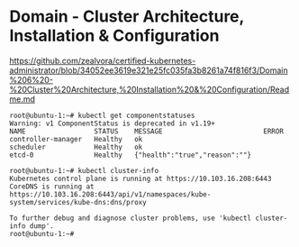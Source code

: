 # Domain - Cluster Architecture, Installation & Configuration


https://github.com/zealvora/certified-kubernetes-administrator/blob/34052ee3619e321e25fc035fa3b8261a74f816f3/Domain%206%20-%20Cluster%20Architecture,%20Installation%20&%20Configuration/Readme.md

```
root@ubuntu-1:~# kubectl get componentstatuses
Warning: v1 ComponentStatus is deprecated in v1.19+
NAME                 STATUS    MESSAGE                         ERROR
controller-manager   Healthy   ok
scheduler            Healthy   ok
etcd-0               Healthy   {"health":"true","reason":""}

root@ubuntu-1:~# kubectl cluster-info
Kubernetes control plane is running at https://10.103.16.208:6443
CoreDNS is running at https://10.103.16.208:6443/api/v1/namespaces/kube-system/services/kube-dns:dns/proxy

To further debug and diagnose cluster problems, use 'kubectl cluster-info dump'.
root@ubuntu-1:~#


```
